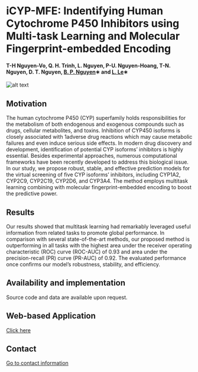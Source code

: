 # iCYP-MFE: Indentifying Human Cytochrome P450 Inhibitors using Multi-task Learning and Molecular Fingerprint-embedded Encoding

#### T-H Nguyen-Vo, Q. H. Trinh, L. Nguyen, P-U. Nguyen-Hoang, T-N. Nguyen, D. T. Nguyen, [B. P. Nguyen](https://homepages.ecs.vuw.ac.nz/~nguyenb5/about.html)∗ and [L. Le](http://cbc.bio.hcmiu.edu.vn/)∗

![alt text](https://github.com/mldlproject/2020-CYP450-mCNN/blob/main/CYP450_abs0.svg)

## Motivation
The human cytochrome P450 (CYP) superfamily holds responsibilities for the
metabolism of both endogenous and exogenous compounds such as drugs, cellular
metabolites, and toxins. Inhibition of CYP450 isoforms is closely associated with
1adverse drug reactions which may cause metabolic failures and even induce serious
side effects. In modern drug discovery and development, identification of potential
CYP isoforms’ inhibitors is highly essential. Besides experimental approaches, numerous 
computational frameworks have been recently developed to address this biological
issue. In our study, we propose robust, stable, and effective prediction models for
the virtual screening of five CYP isoforms’ inhibitors, including CYP1A2, CYP2C9,
CYP2C19, CYP2D6, and CYP3A4. The method employs multitask learning combining with molecular 
fingerprint-embedded encoding to boost the predictive power.

## Results
Our results showed that multitask learning had remarkably leveraged useful information 
from related tasks to promote global performance. In comparison with several
state-of-the-art methods, our proposed method is outperforming in all tasks with the
highest area under the receiver operating characteristic (ROC) curve (ROC-AUC) of
0.93 and area under the precision-recall (PR) curve (PR-AUC) of 0.92. The evaluated
performance once confirms our model’s robustness, stability, and efficiency.


## Availability and implementation
Source code and data are available upon request. 

## Web-based Application
[Click here](http://13.238.182.15:8888/)

## Contact 
[Go to contact information](https://homepages.ecs.vuw.ac.nz/~nguyenb5/contact.html)
